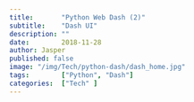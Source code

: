 ```yaml
---
title:       "Python Web Dash (2)"
subtitle:    "Dash UI"
description: ""
date:        2018-11-28
author: Jasper
published: false
image: "/img/Tech/python-dash/dash_home.jpg"
tags:        ["Python", "Dash"]
categories:  ["Tech" ]
---
```

